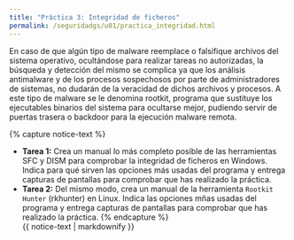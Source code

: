 ```yaml
---
title: "Práctica 3: Integridad de ficheros" 
permalink: /seguridadgs/u01/practica_integridad.html
---
```


En caso de que algún tipo de malware reemplace o falsifique archivos del sistema operativo, ocultándose para realizar tareas no autorizadas, la búsqueda y detección del mismo se complica ya que los análisis antimalware y de los procesos sospechosos por parte de administradores de sistemas, no dudarán de la veracidad de dichos archivos y procesos. A este tipo de malware se le denomina rootkit, programa que sustituye los ejecutables binarios del sistema para ocultarse mejor, pudiendo servir de puertas trasera o backdoor para la ejecución malware remota.

{% capture notice-text %}
* **Tarea 1:** Crea un manual lo más completo posible de las herramientas SFC y DISM para comprobar la integridad de ficheros en Windows. Indica para qué sirven las opciones más usadas del programa y entrega capturas de pantallas para comprobar que has realizado la práctica.
* **Tarea 2:** Del mismo modo, crea un manual de la herramienta `Rootkit Hunter` (rkhunter) en Linux. Indica las opciones mñas usadas del programa y entrega capturas de pantallas para comprobar que has realizado la práctica.
{% endcapture %}<div class="notice--info">{{ notice-text | markdownify }}</div>